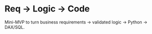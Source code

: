 # Req → Logic → Code  
Mini-MVP to turn business requirements → validated logic → Python → DAX/SQL.
